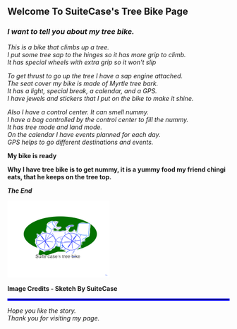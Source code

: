 ## Welcome To SuiteCase's Tree Bike Page

### *I want to tell you about my tree bike.*


_This is a bike that climbs up a tree.    
I put some tree sap to the hinges so it has more grip to climb.  
It has special wheels with extra grip so it won't slip_


_To get thrust to go up the tree I have a sap engine attached.   
The seat cover my bike is made of Myrtle  tree bark.    
It has a light, special break, a calendar, and a GPS.    
I have jewels and stickers that I put on the bike to make it shine._


_Also I have a control center. It can smell nummy.    
I have a bag controlled by the control center to fill the nummy.    
It has tree mode and land mode.   
On the calendar I have events planned for each day.   
GPS helps to go different destinations and events._ 

**My bike is ready**

**Why I have tree bike is to get  nummy, it is a yummy food my friend chingi eats, that he keeps on the tree top.**   

***The End***
                                      
                                     
![Tree Bike Sketch](TreeBike1.png)

<b>Image Credits - Sketch By SuiteCase</b>
<hr style="border:2px solid blue">  

*Hope you like the story.  
Thank you for visiting my page.*


